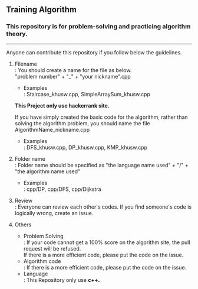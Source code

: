 ## Training Algorithm

### This repository is for problem-solving and practicing algorithm theory.

- - - 

Anyone can contribute this repository if you follow below the guidelines.


1. Filename<br>
   : You should create a name for the file as below.<br>
   "problem number" + "\_" + "your nickname".cpp<br>

   - Examples<br>
     : Staircase_khusw.cpp, SimpleArraySum_khusw.cpp
    
   <b>This Project only use hackerrank site.</b>

   If you have simply created the basic code for the algorithm, rather than solving the algorithm problem, you should name the file AlgorithmName_nickname.cpp

   - Examples<br>
     : DFS_khusw.cpp, DP_khusw.cpp, KMP_khusw.cpp

2. Folder name<br>
   : Folder name should be specified as "the language name used" + "/" + "the algorithm name used"

   - Examples<br>
     : cpp/DP, cpp/DFS, cpp/Dijkstra

3. Review <br>
   : Everyone can review each other's codes. If you find someone's code is logically wrong, create an issue.

4. Others<br>
   - Problem Solving<br>
     : If your code cannot get a 100% score on the algorithm site, the pull request will be refused.
     <br>
     If there is a more efficient code, please put the code on the issue.
   - Algorithm code<br>
     : If there is a more efficient code, please put the code on the issue.
   - Language<br>
     : This Repository only use <b>c++.</b>

